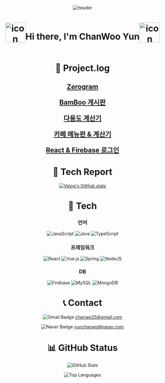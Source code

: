 <div align="center">

![header](https://capsule-render.vercel.app/api?type=venom&color=auto&height=300&section=header&text=Welcome-nl-SuperMarmot.log&fontSize=70)

<h1 style="display: flex; justify-content: center">

<img src="https://techstack-generator.vercel.app/react-icon.svg" alt="icon" width="65" height="65" />

Hi there, I'm ChanWoo Yun

 <img src="https://techstack-generator.vercel.app/react-icon.svg" alt="icon" width="65" height="65" />

</h1>

# 🔗 Project.log

<h2>

[Zerogram](https://zero-gram.link)

[BamBoo 게시판](https://bamboo-3658e.web.app/)

[다용도 계산기](https://github.com/supermarmots/React_Calculator)

[카페 메뉴판 & 계산기](https://github.com/supermarmots/supermarmots/tree/main/projects/01_cafe)

[React & Firebase 로그인](https://github.com/supermarmots/supermarmots/tree/main/projects/02_LogIn)

</h2>

# 📃 Tech Report

[![Velog's GitHub stats](https://velog-readme-stats.vercel.app/api?name=whobuythis)](https://velog.io/@whobuythis)

# 🔧 Tech

### 언어

![JavaScript](https://img.shields.io/badge/javascript-%23323330.svg?style=for-the-badge&logo=javascript&logoColor=%23F7DF1E)
![Java](https://img.shields.io/badge/java-%23ED8B00.svg?style=for-the-badge&logo=openjdk&logoColor=white)
![TypeScript](https://img.shields.io/badge/typescript-%23007ACC.svg?style=for-the-badge&logo=typescript&logoColor=white)

### 프레임워크

![React](https://img.shields.io/badge/react-%2320232a.svg?style=for-the-badge&logo=react&logoColor=%2361DAFB)
![Vue.js](https://img.shields.io/badge/vuejs-%2335495e.svg?style=for-the-badge&logo=vuedotjs&logoColor=%234FC08D)
![Spring](https://img.shields.io/badge/spring-%236DB33F.svg?style=for-the-badge&logo=spring&logoColor=white)
![NodeJS](https://img.shields.io/badge/node.js-6DA55F?style=for-the-badge&logo=node.js&logoColor=white)

### DB

![Firebase](https://img.shields.io/badge/firebase-a08021?style=for-the-badge&logo=firebase&logoColor=ffcd34)
![MySQL](https://img.shields.io/badge/mysql-4479A1.svg?style=for-the-badge&logo=mysql&logoColor=white)
![MongoDB](https://img.shields.io/badge/MongoDB-%234ea94b.svg?style=for-the-badge&logo=mongodb&logoColor=white)

# 📞 Contact

![Gmail Badge](https://img.shields.io/badge/Gmail-d14836?style=flat-square&logo=Gmail&logoColor=white&link=mailto:chanwo25@gmail.com)
chanwo25@gmail.com

![Naver Badge](https://img.shields.io/badge/Naver-03C75A?style=flat-square&logo=Naver&logoColor=white&link=mailto:yunchanwo@naver.com)
yunchanwo@naver.com

# 📊 GitHub Status

![GitHub Stats](https://github-readme-stats.vercel.app/api?username=supermarmots&show_icons=true&theme=radical)

![Top Languages](https://github-readme-stats.vercel.app/api/top-langs/?username=supermarmots&layout=compact&theme=radical)

</div>
